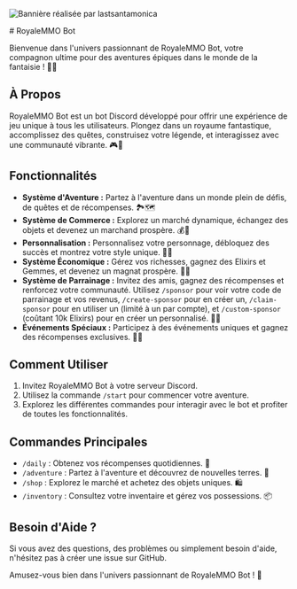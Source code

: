 ![Bannière réalisée par lastsantamonica](https://cdn.discordapp.com/attachments/1233148640139411560/1233148661983084574/clash_royal_Banniere.png?ex=662c0aaf&is=662ab92f&hm=af41b6b97e45158b26121dccf4f2f842c82d09c1c92427e571c4df6707ad15df&)

﻿# RoyaleMMO Bot

Bienvenue dans l'univers passionnant de RoyaleMMO Bot, votre compagnon ultime pour des aventures épiques dans le monde de la fantaisie ! 🏰✨

## À Propos

RoyaleMMO Bot est un bot Discord développé pour offrir une expérience de jeu unique à tous les utilisateurs. Plongez dans un royaume fantastique, accomplissez des quêtes, construisez votre légende, et interagissez avec une communauté vibrante. 🎮🌟

## Fonctionnalités

- **Système d'Aventure :** Partez à l'aventure dans un monde plein de défis, de quêtes et de récompenses. 🏞️🗺️
- **Système de Commerce :** Explorez un marché dynamique, échangez des objets et devenez un marchand prospère. 💰🛒
- **Personnalisation :** Personnalisez votre personnage, débloquez des succès et montrez votre style unique. 🎨🏅
- **Système Économique :** Gérez vos richesses, gagnez des Elixirs et Gemmes, et devenez un magnat prospère. 💎💼
- **Système de Parrainage :** Invitez des amis, gagnez des récompenses et renforcez votre communauté. Utilisez `/sponsor` pour voir votre code de parrainage et vos revenus, `/create-sponsor` pour en créer un, `/claim-sponsor` pour en utiliser un (limité à un par compte), et `/custom-sponsor` (coûtant 10k Elixirs) pour en créer un personnalisé. 🤝💼
- **Événements Spéciaux :** Participez à des événements uniques et gagnez des récompenses exclusives. 🎉🎁

## Comment Utiliser

1. Invitez RoyaleMMO Bot à votre serveur Discord.
2. Utilisez la commande `/start` pour commencer votre aventure.
3. Explorez les différentes commandes pour interagir avec le bot et profiter de toutes les fonctionnalités.

## Commandes Principales

- `/daily` : Obtenez vos récompenses quotidiennes. 🎁
- `/adventure` : Partez à l'aventure et découvrez de nouvelles terres. 🌄
- `/shop` : Explorez le marché et achetez des objets uniques. 🛍️
- `/inventory` : Consultez votre inventaire et gérez vos possessions. 📦

## Besoin d'Aide ?

Si vous avez des questions, des problèmes ou simplement besoin d'aide, n'hésitez pas à créer une issue sur GitHub.

Amusez-vous bien dans l'univers passionnant de RoyaleMMO Bot ! 🌟
